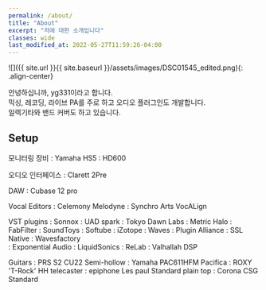 ```yaml
---
permalink: /about/
title: "About"
excerpt: "저에 대한 소개입니다"
classes: wide
last_modified_at: 2022-05-27T11:59:26-04:00
---
```


![]({{ site.url }}{{ site.baseurl }}/assets/images/DSC01545_edited.png){: .align-center}  

안녕하십니까, yg331이라고 합니다.  
믹싱, 레코딩, 라이브 PA를 주로 하고 오디오 플러그인도 개발합니다.  
일렉기타와 밴드 커버도 하고 있습니다.  

## Setup  

모니터링 장비
:   Yamaha HS5
:   HD600

오디오 인터페이스
:   Clarett 2Pre

DAW
:   Cubase 12 pro  

Vocal Editors
:   Celemony Melodyne
:   Synchro Arts VocALign

VST plugins
:   Sonnox
:   UAD spark
:   Tokyo Dawn Labs
:   Metric Halo
:   FabFilter
:   SoundToys
:   Softube
:   iZotope
:   Waves
:   Plugin Alliance
:   SSL Native
:   Wavesfactory  
:   Exponential Audio
:   LiquidSonics
:   ReLab
:   Valhallah DSP

Guitars
:   PRS S2 CU22 Semi-hollow
:   Yamaha PAC611HFM Pacifica
:   ROXY 'T-Rock' HH telecaster
:   epiphone Les paul Standard plain top
:   Corona CSG Standard
